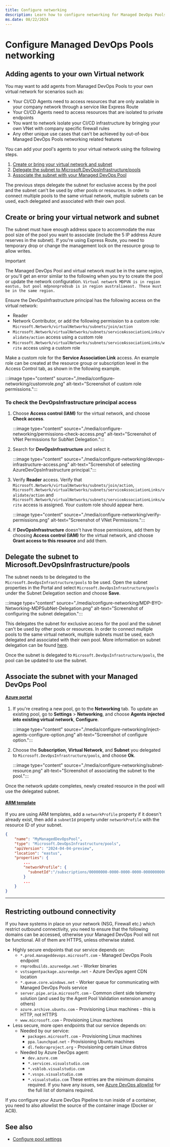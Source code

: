```yaml
---
title: Configure networking
description: Learn how to configure networking for Managed DevOps Pools.
ms.date: 08/22/2024
---
```


# Configure Managed DevOps Pools networking

## Adding agents to your own Virtual network

You may want to add agents from Managed DevOps Pools to your own virtual network for scenarios such as:

* Your CI/CD Agents need to access resources that are only available in your company network through a service like Express Route
* Your CI/CD Agents need to access resources that are isolated to private endpoints
* You want to network isolate your CI/CD infrastructure by bringing your own VNet with company specific firewall rules
* Any other unique use cases that can't be achieved by out-of-box Managed DevOps Pools networking related features

You can add your pool's agents to your virtual network using the following steps.

1. [Create or bring your virtual network and subnet](#create-or-bring-your-virtual-network-and-subnet)
2. [Delegate the subnet to Microsoft.DevOpsInfrastructure/pools](#delegate-the-subnet-to-microsoftdevopsinfrastructurepools)
3. [Associate the subnet with your Managed DevOps Pool](#associate-the-subnet-with-your-managed-devops-pool)

The previous steps delegate the subnet for exclusive access by the pool and the subnet can't be used by other pools or resources.
In order to connect multiple pools to the same virtual network, multiple subnets can be used, each delegated and associated with their own pool.

## Create or bring your virtual network and subnet

The subnet must have enough address space to accommodate the max pool size of the pool you want to associate (include the 5 IP address Azure reserves in the subnet).
If you're using Express Route, you need to temporary drop or change the management lock on the resource group to allow writes.

> [!IMPORTANT]
> The Managed DevOps Pool and virtual network must be in the same region, or you'll get an error similar to the following when you try to create the pool or update the network configuration. `Virtual network MDPVN is in region eastus, but pool mdpnonprodsub is in region australiaeast. These must be in the same region.`

Ensure the DevOpsInfrastructure principal has the following access on the virtual network:
- Reader
- Network Contributor, or add the following permission to a custom role: `Microsoft.Network/virtualNetworks/subnets/join/action`
- `Microsoft.Network/virtualNetworks/subnets/serviceAssociationLinks/validate/action` access using a custom role
- `Microsoft.Network/virtualNetworks/subnets/serviceAssociationLinks/write` access using a custom role

Make a custom role for the **Service Association Link** access. An example role can be created at the resource group or subscription level in the Access Control tab, as shown in the following example.

:::image type="content" source="./media/configure-networking/customrole.png" alt-text="Screenshot of custom role permissions.":::

### To check the DevOpsInfrastructure principal access

1. Choose **Access control (IAM)** for the virtual network, and choose **Check access**.

   :::image type="content" source="./media/configure-networking/permissions-check-access.png" alt-text="Screenshot of VNet Permissions for SubNet Delegation.":::

2. Search for **DevOpsInfrastructure** and select it.

   :::image type="content" source="./media/configure-networking/devops-infrastructure-access.png" alt-text="Screenshot of selecting AzureDevOpsInfrastructure principal.":::

3. Verify **Reader** access. Verify that `Microsoft.Network/virtualNetworks/subnets/join/action`, `Microsoft.Network/virtualNetworks/subnets/serviceAssociationLinks/validate/action` and `Microsoft.Network/virtualNetworks/subnets/serviceAssociationLinks/write` access is assigned. Your custom role should appear here.

   :::image type="content" source="./media/configure-networking/verify-permissions.png" alt-text="Screenshot of VNet Permissions.":::

4. If **DevOpsInfrastructure** doesn't have those permissions, add them by choosing **Access control (IAM)** for the virtual network, and choose **Grant access to this resource** and add them.

## Delegate the subnet to Microsoft.DevOpsInfrastructure/pools

The subnet needs to be delegated to the `Microsoft.DevOpsInfrastructure/pools` to be used.
Open the subnet properties in the Portal and select `Microsoft.DevOpsInfrastructure/pools` under the Subnet Delegation section and choose **Save**.

:::image type="content" source="./media/configure-networking/MDP-BYO-Networking-MDPSubNet-Delegation.png" alt-text="Screenshot of configuring the subnet delegation.":::

This delegates the subnet for exclusive access for the pool and the subnet can't be used by other pools or resources. In order to connect multiple pools to the same virtual network, multiple subnets must be used, each delegated and associated with their own pool. More information on subnet delegation can be found [here](/azure/virtual-network/subnet-delegation-overview).

Once the subnet is delegated to `Microsoft.DevOpsInfrastructure/pools`, the pool can be updated to use the subnet.

## Associate the subnet with your Managed DevOps Pool

#### [Azure portal](#tab/azure-portal/)

1. If you're creating a new pool, go to the **Networking** tab. To update an existing pool, go to **Settings** > **Networking**, and choose **Agents injected into existing virtual network**, **Configure**.

   :::image type="content" source="./media/configure-networking/inject-agents-configure-option.png" alt-text="Screenshot of configure option.":::

1. Choose the **Subscription**, **Virtual Network**, and **Subnet** you delegated to `Microsoft.DevOpsInfrastructure/pools`, and choose **Ok**.

   :::image type="content" source="./media/configure-networking/subnet-resource.png" alt-text="Screenshot of associating the subnet to the pool.":::

Once the network update completes, newly created resource in the pool will use the delegated subnet.

#### [ARM template](#tab/arm/)

If you are using ARM templates, add a `networkProfile` property if it doesn't already exist, then add a `subnetId` property under `networkProfile` with the resource ID of your subnet. 

```json
{
    "name": "MyManagedDevOpsPool",
    "type": "Microsoft.DevOpsInfrastructure/pools",
    "apiVersion": "2024-04-04-preview",
    "location": "eastus",
    "properties": {
        ...
        "networkProfile": {
          "subnetId":"/subscriptions/00000000-0000-0000-0000-000000000000/resourceGroups/myResourceGroup/providers/Microsoft.Network/virtualNetworks/myVirtualNetwork/subnets/mySubnet",
        }
        ...
    }
}
```

* * *

## Restricting outbound connectivity

If you have systems in place on your network (NSG, Firewall etc.) which restrict outbound connectivity, you need to ensure that the following domains can be accessed, otherwise your Managed DevOps Pool will not be functional.
All of them are HTTPS, unless otherwise stated.

* Highly secure endpoints that our service depends on:
  *  `*.prod.manageddevops.microsoft.com` - Managed DevOps Pools endpoint
  *  `rmprodbuilds.azureedge.net` - Worker binaries
  *  `vstsagentpackage.azureedge.net` - Azure DevOps agent CDN location
  *  `*.queue.core.windows.net` - Worker queue for communicating with Managed DevOps Pools service
  *  `server.pipe.aria.microsoft.com` - Common client side telemetry solution (and used by the Agent Pool Validation extension among others)
  *  `azure.archive.ubuntu.com` - Provisioning Linux machines - this is HTTP, not HTTPS
  *  `www.microsoft.com` - Provisioning Linux machines
* Less secure, more open endpoints that our service depends on:
   * Needed by our service:
     * `packages.microsoft.com` - Provisioning Linux machines
     * `ppa.launchpad.net` - Provisioning Ubuntu machines
     * `dl.fedoraproject.org` - Provisioning certain Linux distros
   * Needed by Azure DevOps agent:
     * `dev.azure.com`
     * `*.services.visualstudio.com`
     * `*.vsblob.visualstudio.com`
     * `*.vssps.visualstudio.com`
     * `*.visualstudio.com`
     These entries are the minimum domains required. If you have any issues, see [Azure DevOps allowlist](/azure/devops/organizations/security/allow-list-ip-url) for the full list of domains required.

If you configure your Azure DevOps Pipeline to run inside of a container, you need to also allowlist the source of the container image (Docker or ACR).

## See also

* [Configure pool settings](./configure-pool-settings.md)
